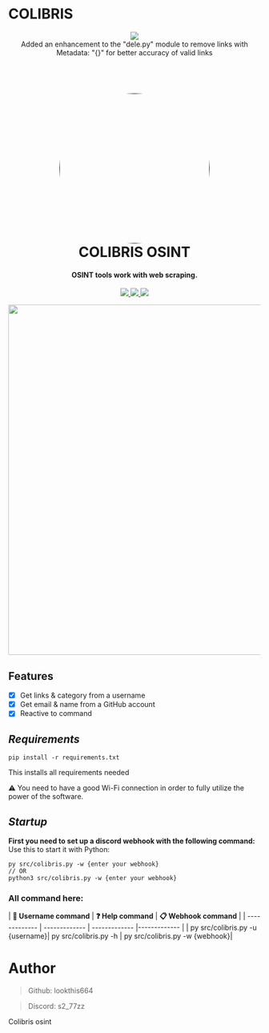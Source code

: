 # COLIBRIS
<p align="center">
  <img src="https://img.shields.io/badge/last%20update-10%2F09%2F24-red">
  <br>
Added an enhancement to the "dele.py" module to remove links with Metadata: "{}" for better accuracy of valid links

<h1 align="center">
  <br>
  <a href="">
    <img src="photo/logo.png" width=300 style="border-radius:50%">
  </a> 
  </div>
  <br>
  COLIBRIS OSINT
  <br>
</h1>

<h4 align="center">OSINT tools work with web scraping.</h4>

<p align="center">
  <a href="">
    <img src="https://img.shields.io/badge/version-v1.8-blue">
  </a>
  <a href="">
    <img src="https://img.shields.io/badge/platform-windows%2Fmacos%2Flinux-lightgrey">
  </a>
  <a href="">
      <img src="https://img.shields.io/badge/format-Python 3.11-l">
  </a>
</p>

<p align="center">
  <img src="photo/1.png" width=700>
</p>


## **Features**
- [x] Get links & category from a username
- [X] Get email & name from a GitHub account
- [X] Reactive to command

## **_Requirements_**
```
pip install -r requirements.txt
```
This installs all requirements needed

⚠️ You need to have a good Wi-Fi connection in order to fully utilize the power of the software.


## **_Startup_**
**First you need to set up a discord webhook with the following command:**
Use this to start it with Python:
```
py src/colibris.py -w {enter your webhook}
// OR
python3 src/colibris.py -w {enter your webhook}
```


### All command here:
| **👀 Username command** | **❓ Help command** | **📋 Webhook command** |
| ------------- | ------------- | ------------- |------------- | 
| py src/colibris.py -u {username}| py src/colibris.py -h | py src/colibris.py -w {webhook}| 

# Author

> Github: lookthis664

> Discord: s2_77zz

Colibris osint

